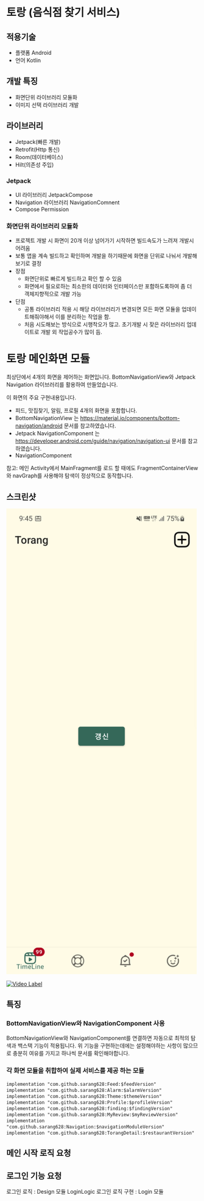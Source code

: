 # 토랑 (음식점 찾기 서비스)

## 적용기술
- 플랫폼 Android<br>
- 언어 Kotlin<br>

## 개발 특징
- 화면단위 라이브러리 모듈화
- 이미지 선택 라이브러리 개발

## 라이브러리
- Jetpack(빠른 개발)
- Retrofit(Http 통신)
- Room(데이터베이스)
- Hilt(의존성 주입)

### Jetpack
- UI 라이브러리 JetpackCompose
- Navigation 라이브러리 NavigationComnent
- Compose Permission

### 화면단위 라이브러리 모듈화
- 프로젝트 개발 시 화면이 20개 이상 넘어가기 시작하면 빌드속도가 느려져 개발시 어려움
- 보통 앱을 계속 빌드하고 확인하며 개발을 하기때문에 화면을 단위로 나눠서 개발해보기로 결정
- 장점
  - 화면단위로 빠르게 빌드하고 확인 할 수 있음
  - 화면에서 필요로하는 최소한의 데이터와 인터페이스만 포함하도록하여 좀 더 객체지향적으로 개발 가능
- 단점
  - 공통 라이브러리 적용 시 해당 라이브러리가 변경되면 모든 화면 모듈을 업데이트해줘야해서 이를 분리하는 작업을 함.
  - 처음 시도해보는 방식으로 시행착오가 많고. 초기개발 시 잦은 라이브러리 업데이트로 개발 외 작업공수가 많이 듬.


# 토랑 메인화면 모듈
최상단에서 4개의 화면을 제어하는 화면입니다. BottomNavigationView와 Jetpack Navigation
라이브러리를 활용하여 만들었습니다.

이 화면의 주요 구현내용입니다.
 * 피드, 맛집찾기, 알림, 프로필 4개의 화면을 포함합니다.
 * BottomNavigationView 는 https://material.io/components/bottom-navigation/android 문서를 참고하였습니다.
 * Jetpack NavigationComponent 는 https://developer.android.com/guide/navigation/navigation-ui 문서를 참고하였습니다.
 * NavigationComponent

참고: 메인 Activity에서 MainFragment를 로드 할 때에도 FragmentContainerView와 navGraph를 사용해야
탐색이 정상적으로 동작합니다.

## 스크린샷
<img src="screenshots/Screenshot_20220809_094527.png" width="500px"/>

[![Video Label](https://i9.ytimg.com/vi/la73aBBfSik/mq2.jpg?sqp=CPT8xpcG&rs=AOn4CLDFKFPsgwJYXTxN7d3ewBDgfu8DTQ)](https://youtu.be/la73aBBfSik)

## 특징

### BottomNavigationView와 NavigationComponent 사용
BottomNavigationView와 NavigationComponent를 연결하면 자동으로 최적의 탐색과 백스택 기능이 적용됩니다.
위 기능을 구현하는데에는 설정해야하는 사항이 많으므로 충분히 여유를 가지고 하나씩 문서를 확인해야합니다.

### 각 화면 모듈을 취합하여 실제 서비스를 제공 하는 모듈
```
implementation "com.github.sarang628:Feed:$feedVersion"
implementation "com.github.sarang628:Alarm:$alarmVersion"
implementation "com.github.sarang628:Theme:$themeVersion"
implementation "com.github.sarang628:Profile:$profileVersion"
implementation "com.github.sarang628:finding:$findingVersion"
implementation "com.github.sarang628:MyReview:$myReviewVersion"
implementation "com.github.sarang628:Navigation:$navigationModuleVersion"
implementation "com.github.sarang628:TorangDetail:$restaurantVersion"
```

## 메인 시작 로직 요청


## 로그인 기능 요청
로그인 로직 : Design 모듈 LoginLogic
로그인 로직 구현 : Login 모듈
